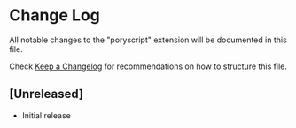 # Change Log

All notable changes to the "poryscript" extension will be documented in this file.

Check [Keep a Changelog](http://keepachangelog.com/) for recommendations on how to structure this file.

## [Unreleased]

- Initial release
